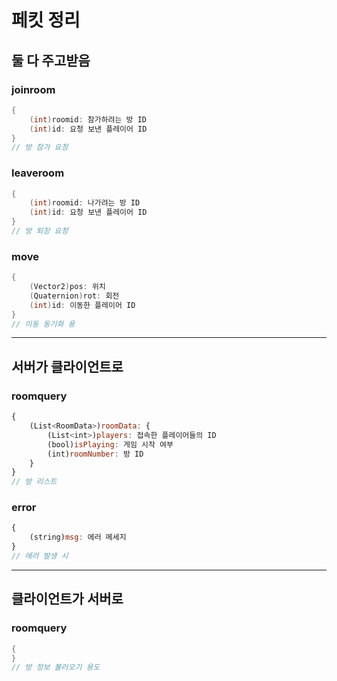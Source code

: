 # 페킷 정리

## 둘 다 주고받음

### joinroom
```cs
{
    (int)roomid: 참가하려는 방 ID
    (int)id: 요청 보낸 플레이어 ID
}
// 방 참가 요청
```

### leaveroom
```cs
{
    (int)roomid: 나가려는 방 ID
    (int)id: 요청 보낸 플레이어 ID
}
// 방 퇴장 요청
```

### move
```cs
{
    (Vector2)pos: 위치
    (Quaternion)rot: 회전
    (int)id: 이동한 플레이어 ID
}
// 이동 동기화 용
```

* * *

## 서버가 클라이언트로


### roomquery
```js
{
    (List<RoomData>)roomData: {
        (List<int>)players: 접속한 플레이어들의 ID
        (bool)isPlaying: 게임 시작 여부
        (int)roomNumber: 방 ID
    }
}
// 방 리스트
```

### error
```js
{
    (string)msg: 에러 메세지
}
// 에러 발생 시
```

* * *

## 클라이언트가 서버로

### roomquery
```cs
{
}
// 방 정보 불러오기 용도
```

